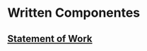 # Written Componentes

## [Statement of Work](https://docs.google.com/document/d/1TiTIs8441a4eqh9ILrmkiZQW49mzhIP9BnqISew9uMY/edit)
